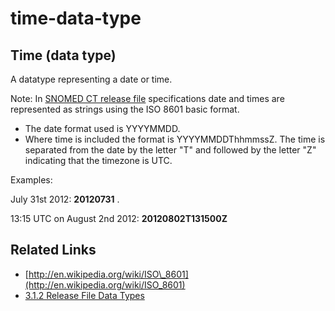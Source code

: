 # time-data-type

## Time (data type)

A datatype representing a date or time.

Note: In [SNOMED CT release file](https://confluence.ihtsdotools.org/display/DOCGLOSS/SNOMED+CT+release+file) specifications date and times are represented as strings using the ISO 8601 basic format.

* The date format used is YYYYMMDD.
* Where time is included the format is YYYYMMDDThhmmssZ. The time is separated from the date by the letter "T" and followed by the letter "Z" indicating that the timezone is UTC.

Examples:

July 31st 2012: **20120731** .

13:15 UTC on August 2nd 2012: **20120802T131500Z**

## Related Links

* [http://en.wikipedia.org/wiki/ISO\_8601](http://en.wikipedia.org/wiki/ISO_8601)
* [3.1.2 Release File Data Types](../../../../3.1.2-Release-File-Data-Types_28739352.html)
